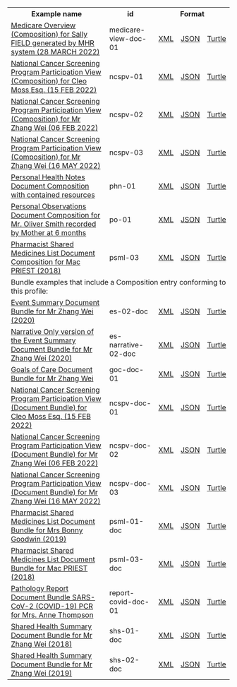 <table class="list" width="100%">            
   <tr>
     <th>Example name</th>
     <th>id</th>
     <th colspan="3">Format</th>
   </tr>
   <tr>
      <td><a href="Composition-medicare-view-doc-01.html">Medicare Overview (Composition) for Sally FIELD generated by MHR system (28 MARCH 2022)</a></td>
      <td>medicare-view-doc-01</td>
      <td><a href="Composition-medicare-view-doc-01.xml.html">XML</a></td>
      <td><a href="Composition-medicare-view-doc-01.json.html">JSON</a></td>
      <td><a href="Composition-medicare-view-doc-01.ttl.html">Turtle</a></td>
   </tr>
   <tr>
      <td><a href="Composition-ncspv-01.html">National Cancer Screening Program Participation View (Composition) for Cleo Moss Esq. (15 FEB 2022)</a></td>
      <td>ncspv-01</td>
      <td><a href="Composition-ncspv-01.xml.html">XML</a></td>
      <td><a href="Composition-ncspv-01.json.html">JSON</a></td>
      <td><a href="Composition-ncspv-01.ttl.html">Turtle</a></td>
   </tr>
   <tr>
      <td><a href="Composition-ncspv-02.html">National Cancer Screening Program Participation View (Composition) for Mr Zhang Wei (06 FEB 2022)</a></td>
      <td>ncspv-02</td>
      <td><a href="Composition-ncspv-02.xml.html">XML</a></td>
      <td><a href="Composition-ncspv-02.json.html">JSON</a></td>
      <td><a href="Composition-ncspv-02.ttl.html">Turtle</a></td>
   </tr>
   <tr>
      <td><a href="Composition-ncspv-03.html">National Cancer Screening Program Participation View (Composition) for Mr Zhang Wei (16 MAY 2022)</a></td>
      <td>ncspv-03</td>
      <td><a href="Composition-ncspv-03.xml.html">XML</a></td>
      <td><a href="Composition-ncspv-03.json.html">JSON</a></td>
      <td><a href="Composition-ncspv-03.ttl.html">Turtle</a></td>
   </tr>
   <tr>
      <td><a href="Composition-phn-01.html">Personal Health Notes Document Composition with contained resources</a></td>
      <td>phn-01</td>
      <td><a href="Composition-phn-01.xml.html">XML</a></td>
      <td><a href="Composition-phn-01.json.html">JSON</a></td>
      <td><a href="Composition-phn-01.ttl.html">Turtle</a></td>
   </tr>
   <tr>
      <td><a href="Composition-po-01.html">Personal Observations Document Composition for Mr. Oliver Smith recorded by Mother at 6 months</a></td>
      <td>po-01</td>
      <td><a href="Composition-po-01.xml.html">XML</a></td>
      <td><a href="Composition-po-01.json.html">JSON</a></td>
      <td><a href="Composition-po-01.ttl.html">Turtle</a></td>
   </tr>  
   <tr>
      <td><a href="Composition-psml-03.html">Pharmacist Shared Medicines List Document Composition for Mac PRIEST (2018)</a></td>
      <td>psml-03</td>
      <td><a href="Composition-psml-03.xml.html">XML</a></td>
      <td><a href="Composition-psml-03.json.html">JSON</a></td>
      <td><a href="Composition-psml-03.ttl.html">Turtle</a></td>
   </tr>
    <tr>
      <td colspan="5">Bundle examples that include a Composition entry conforming to this profile:</td>
   </tr>
   <tr>
      <td><a href="Bundle-es-02-doc.html">Event Summary Document Bundle for Mr Zhang Wei (2020)</a></td>
      <td>es-02-doc</td>
      <td><a href="Bundle-es-02-doc.xml.html">XML</a></td>
      <td><a href="Bundle-es-02-doc.json.html">JSON</a></td>
      <td><a href="Bundle-es-02-doc.ttl.html">Turtle</a></td>
   </tr>
   <tr>
      <td><a href="Bundle-es-narrative-02-doc.html">Narrative Only version of the Event Summary Document Bundle for Mr Zhang Wei (2020)</a></td>
      <td>es-narrative-02-doc</td>
      <td><a href="Bundle-es-narrative-02-doc.xml.html">XML</a></td>
      <td><a href="Bundle-es-narrative-02-doc.json.html">JSON</a></td>
      <td><a href="Bundle-es-narrative-02-doc.ttl.html">Turtle</a></td>
   </tr> 
   <tr>
      <td><a href="Bundle-goc-doc-01.html">Goals of Care Document Bundle for Mr Zhang Wei</a></td>
      <td>goc-doc-01</td>
      <td><a href="Bundle-goc-doc-01.xml.html">XML</a></td>
      <td><a href="Bundle-goc-doc-01.json.html">JSON</a></td>
      <td><a href="Bundle-goc-doc-01.ttl.html">Turtle</a></td>
   </tr>
   <tr>
      <td><a href="Bundle-ncspv-doc-01.html">National Cancer Screening Program Participation View (Document Bundle) for Cleo Moss Esq. (15 FEB 2022)</a></td>
      <td>ncspv-doc-01</td>
      <td><a href="Bundle-ncspv-doc-01.xml.html">XML</a></td>
      <td><a href="Bundle-ncspv-doc-01.json.html">JSON</a></td>
      <td><a href="Bundle-ncspv-doc-01.ttl.html">Turtle</a></td>
   </tr>
   <tr>
      <td><a href="Bundle-ncspv-doc-02.html">National Cancer Screening Program Participation View (Document Bundle) for Mr Zhang Wei (06 FEB 2022)</a></td>
      <td>ncspv-doc-02</td>
      <td><a href="Bundle-ncspv-doc-02.xml.html">XML</a></td>
      <td><a href="Bundle-ncspv-doc-02.json.html">JSON</a></td>
      <td><a href="Bundle-ncspv-doc-02.ttl.html">Turtle</a></td>
   </tr>
   <tr>
      <td><a href="Bundle-ncspv-doc-03.html">National Cancer Screening Program Participation View (Document Bundle) for Mr Zhang Wei (16 MAY 2022)</a></td>
      <td>ncspv-doc-03</td>
      <td><a href="Bundle-ncspv-doc-03.xml.html">XML</a></td>
      <td><a href="Bundle-ncspv-doc-03.json.html">JSON</a></td>
      <td><a href="Bundle-ncspv-doc-03.ttl.html">Turtle</a></td>
   </tr>
   <tr>
      <td><a href="Bundle-psml-01-doc.html">Pharmacist Shared Medicines List Document Bundle for Mrs Bonny Goodwin (2019)</a></td>
      <td>psml-01-doc</td>
      <td><a href="Bundle-psml-01-doc.xml.html">XML</a></td>
      <td><a href="Bundle-psml-01-doc.json.html">JSON</a></td>
      <td><a href="Bundle-psml-01-doc.ttl.html">Turtle</a></td>
   </tr>
   <tr>
      <td><a href="Bundle-psml-03-doc.html">Pharmacist Shared Medicines List Document Bundle for Mac PRIEST (2018)</a></td>
      <td>psml-03-doc</td>
      <td><a href="Bundle-psml-03-doc.xml.html">XML</a></td>
      <td><a href="Bundle-psml-03-doc.json.html">JSON</a></td>
      <td><a href="Bundle-psml-03-doc.ttl.html">Turtle</a></td>
   </tr> 
   <tr>
      <td><a href="Bundle-report-covid-doc-01.html">Pathology Report Document Bundle SARS-CoV-2 (COVID-19) PCR for Mrs. Anne Thompson</a></td>
      <td>report-covid-doc-01</td>
      <td><a href="Bundle-report-covid-doc-01.xml.html">XML</a></td>
      <td><a href="Bundle-report-covid-doc-01.json.html">JSON</a></td>
      <td><a href="Bundle-report-covid-doc-01.ttl.html">Turtle</a></td>
   </tr>
   <tr>
      <td><a href="Bundle-shs-01-doc.html">Shared Health Summary Document Bundle for Mr Zhang Wei (2018)</a></td>
      <td>shs-01-doc</td>
      <td><a href="Bundle-shs-01-doc.xml.html">XML</a></td>
      <td><a href="Bundle-shs-01-doc.json.html">JSON</a></td>
      <td><a href="Bundle-shs-01-doc.ttl.html">Turtle</a></td>
   </tr> 
   <tr>
      <td><a href="Bundle-shs-02-doc.html">Shared Health Summary Document Bundle for Mr Zhang Wei (2019)</a></td>
      <td>shs-02-doc</td>
      <td><a href="Bundle-shs-02-doc.xml.html">XML</a></td>
      <td><a href="Bundle-shs-02-doc.json.html">JSON</a></td>
      <td><a href="Bundle-shs-02-doc.ttl.html">Turtle</a></td>
   </tr>  
</table>